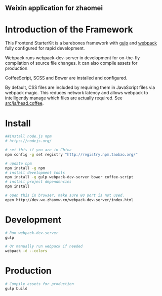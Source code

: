 ## Weixin application for zhaomei

# Introduction of the Framework
This Frontend StarterKit is a barebones framework with [gulp](http://gulpjs.com/) and [webpack](http://webpack.github.io/) fully configured for rapid development.

Webpack runs webpack-dev-server in development for on-the-fly compilation of source file changes. It can also compile assets for production.

CoffeeScript, SCSS and Bower are installed and configured.

By default, CSS files are included by requiring them in JavaScript files via webpack magic. This reduces network latency and allows webpack to intelligently manage which files are actually required. See [src/js/head.coffee](src/js/head.coffee).


# Install

```bash
##install node.js npm
# https://nodejs.org/

# set this if you are in China
npm config -g set registry "http://registry.npm.taobao.org/"

# update npm
npm install -g npm
# install development tools
npm install -g gulp webpack-dev-server bower coffee-script
# install project dependencies
npm install

# open this in browser, make sure 80 port is not used.
open http://dev.wx.zhaomw.cn/webpack-dev-server/index.html
```

# Development

```bash
# Run webpack-dev-server
gulp

# Or manually run webpack if needed
webpack -d --colors
```

# Production

```bash
# Compile assets for production
gulp build
```
